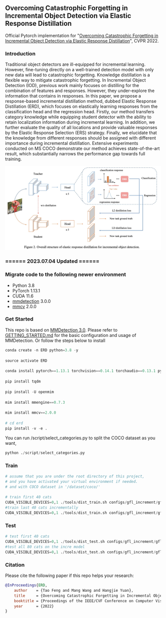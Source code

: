 ## Overcoming Catastrophic Forgetting in Incremental Object Detection via Elastic Response Distillation

Official Pytorch implementation for "[Overcoming Catastrophic Forgetting in Incremental Object Detection via Elastic Response Distillation](https://arxiv.org/abs/2204.02136)", CVPR 2022.

###  Introduction
Traditional object detectors are ill-equipped for incremental learning. However, fine-tuning directly on a well-trained detection model with only new data will lead to catastrophic forgetting. Knowledge distillation is a flexible way to mitigate catastrophic forgetting. In Incremental Object Detection (IOD), previous work mainly focuses on distilling for the combination of features and responses. However, they under-explore the information that contains in responses. In this paper, we propose a response-based incremental distillation method, dubbed Elastic Response Distillation (ERD), which focuses on elastically learning responses from the classification head and the regression head. Firstly, our method transfers category knowledge while equipping student detector with the ability to retain localization information during incremental learning. In addition, we further evaluate the quality of all locations and provide valuable responses by the Elastic Response Selection (ERS) strategy. Finally, we elucidate that the knowledge from different responses should be assigned with different importance during incremental distillation. Extensive experiments conducted on MS COCO demonstrate our method achieves state-of-the-art result, which substantially narrows the performance gap towards full training. 

<p align='left'>
  <img src='figs/framework.jpg' width='721'/>
</p>

### ====== 2023.07.04 Updated  ======
### Migrate code to the following newer environment
- Python 3.8
- PyTorch 1.13.1
- CUDA 11.6
- [mmdetection](https://github.com/open-mmlab/mmdetection) 3.0.0
- [mmcv](https://github.com/open-mmlab/mmcv) 2.0.0

### Get Started

This repo is based on [MMDetection 3.0](https://github.com/open-mmlab/mmdetection). Please refer to [GETTING_STARTED.md](https://mmdetection.readthedocs.io/en/v3.0.0/get_started.html) for the basic configuration and usage of MMDetection.
Or follow the steps below to install

```python
conda create -n ERD python=3.8 -y

source activate ERD

conda install pytorch==1.13.1 torchvision==0.14.1 torchaudio==0.13.1 pytorch-cuda=11.6 -c pytorch -c nvidia

pip install tqdm

pip install -U openmim

mim install mmengine==0.7.3

mim install mmcv==2.0.0

# cd erd 
pip install -v -e .
```

You can run /script/select_categories.py to split the COCO dataset as you want,

```python
python ./script/select_categories.py

```


### Train
```python
# assume that you are under the root directory of this project,
# and you have activated your virtual environment if needed.
# and with COCO dataset in '/dataset/coco/'

# train first 40 cats
CUDA_VISIBLE_DEVICES=0,1 ./tools/dist_train.sh configs/gfl_increment/gfl_r50_fpn_1x_coco_first_40_cats.py 2 --work-dir=../ERD_results/gfl_increment/gfl_r50_fpn_1x_coco_first_40_cats
#train last 40 cats incrementally
CUDA_VISIBLE_DEVICES=0,1 ./tools/dist_train.sh configs/gfl_increment/gfl_r50_fpn_1x_coco_first_40_incre_last_40_cats.py 2 --work-dir=../ERD_results/gfl_increment/gfl_r50_fpn_1x_coco_first_40_incre_last_40_cats
```

### Test
```python
# test first 40 cats
CUDA_VISIBLE_DEVICES=0,1 ./tools/dist_test.sh configs/gfl_increment/gfl_r50_fpn_1x_coco_first_40_cats.py ../ERD_results/gfl_increment/gfl_r50_fpn_1x_coco_first_40_cats/epoch_12.pth 2 --cfg-options test_evaluator.classwise=True
#test all 80 cats on the incre model
CUDA_VISIBLE_DEVICES=0,1 ./tools/dist_test.sh configs/gfl_increment/gfl_r50_fpn_1x_coco_first_40_incre_last_40_cats.py ../ERD_results/gfl_increment/gfl_r50_fpn_1x_coco_first_40_incre_last_40_cats/epoch_12.pth 2 --cfg-options test_evaluator.classwise=True

```

### Citation
Please cite the following paper if this repo helps your research:
```bibtex
@InProceedings{ERD,
    author    = {Tao Feng and Mang Wang and Hangjie Yuan},
    title     = {Overcoming Catastrophic Forgetting in Incremental Object Detection via Elastic Response Distillation},
    booktitle = {Proceedings of the IEEE/CVF Conference on Computer Vision and Pattern Recognition},
    year      = {2022}
}
```

